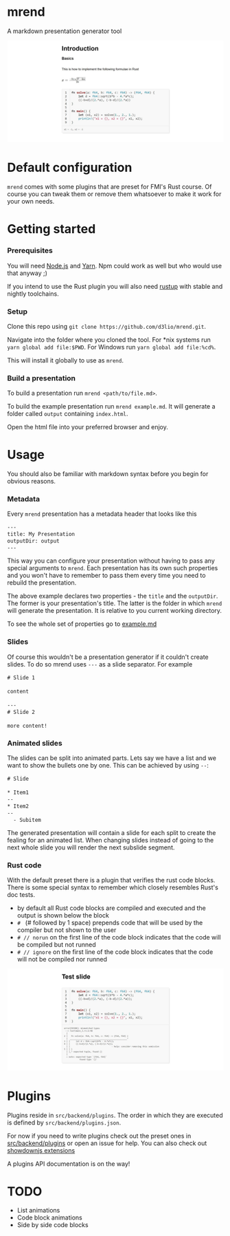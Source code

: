 # mrend

A markdown presentation generator tool

![](screenshots/example1.jpg)

# Default configuration

`mrend` comes with some plugins that are preset for FMI's Rust course.
Of course you can tweak them or remove them whatsoever to make it work for your own needs.

# Getting started

### Prerequisites

You will need [Node.js](https://nodejs.org/) and [Yarn](https://yarnpkg.com/).
Npm could work as well but who would use that anyway ;)

If you intend to use the Rust plugin you will also need [rustup](https://rustup.rs/) with
stable and nightly toolchains.

### Setup

Clone this repo using `git clone https://github.com/d3lio/mrend.git`.

Navigate into the folder where you cloned the tool.
For *nix systems run `yarn global add file:$PWD`.
For Windows run `yarn global add file:%cd%`.

This will install it globally to use as `mrend`.

### Build a presentation

To build a presentation run `mrend <path/to/file.md>`.

To build the example presentation run `mrend example.md`.
It will generate a folder called `output` containing `index.html`.

Open the html file into your preferred browser and enjoy.

# Usage

You should also be familiar with markdown syntax before you begin for obvious reasons.

### Metadata

Every `mrend` presentation has a metadata header that looks like this

```
---
title: My Presentation
outputDir: output
---
```

This way you can configure your presentation without having to pass any special arguments to `mrend`.
Each presentation has its own such properties and you won't have to remember to pass them
every time you need to rebuild the presentation.

The above example declares two properties - the `title` and the `outputDir`. The former is your
presentation's title. The latter is the folder in which `mrend` will generate the presentation.
It is relative to you current working directory.

To see the whole set of properties go to [example.md](example.md)

### Slides

Of course this wouldn't be a presentation generator if it couldn't create slides.
To do so mrend uses `---` as a slide separator. For example

```
# Slide 1

content

---
# Slide 2

more content!
```

### Animated slides

The slides can be split into animated parts. Lets say we have a list and we want to show the bullets
one by one. This can be achieved by using `--`:

```
# Slide

* Item1
--
* Item2
--
  - Subitem
```

The generated presentation will contain a slide for each split to create the fealing for an animated list.
When changing slides instead of going to the next whole slide you will render the next subslide segment.

### Rust code

With the default preset there is a plugin that verifies the rust code blocks. There is some special
syntax to remember which closely resembles Rust's doc tests.

* by default all Rust code blocks are compiled and executed and the output is shown below the block
* `# ` (# followed by 1 space) prepends code that will be used by the compiler but not shown to the user
* `# // norun` on the first line of the code block indicates that the code will be compiled but not runned
* `# // ignore` on the first line of the code block indicates that the code will not be compiled nor runned

![](screenshots/example2.jpg)

# Plugins

Plugins reside in `src/backend/plugins`. The order in which they are executed is defined by
`src/backend/plugins.json`.

For now if you need to write plugins check out the preset ones in [src/backend/plugins](src/backend/plugins)
or open an issue for help. You can also check out
[showdownjs extensions](https://github.com/showdownjs/showdown/wiki/extensions)

A plugins API documentation is on the way!

# TODO

* List animations
* Code block animations
* Side by side code blocks
